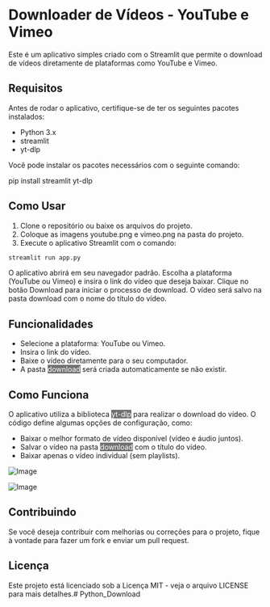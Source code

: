 # Downloader de Vídeos - YouTube e Vimeo

Este é um aplicativo simples criado com o Streamlit que permite o download de vídeos diretamente de plataformas como YouTube e Vimeo.

## Requisitos

Antes de rodar o aplicativo, certifique-se de ter os seguintes pacotes instalados:

- Python 3.x
- streamlit
- yt-dlp

Você pode instalar os pacotes necessários com o seguinte comando:


pip install streamlit yt-dlp
## Como Usar
1. Clone o repositório ou baixe os arquivos do projeto.
2. Coloque as imagens youtube.png e vimeo.png na pasta do projeto.
3. Execute o aplicativo Streamlit com o comando:

```bash
streamlit run app.py
```

O aplicativo abrirá em seu navegador padrão. Escolha a plataforma (YouTube ou Vimeo) e insira o link do vídeo que deseja baixar. Clique no botão Download para iniciar o processo de download. O vídeo será salvo na pasta download com o nome do título do vídeo.

## Funcionalidades
- Selecione a plataforma: YouTube ou Vimeo.
- Insira o link do vídeo.
- Baixe o vídeo diretamente para o seu computador.
- A pasta <mark style="background-color:rgb(114, 113, 113); color: white;">download</mark> será criada automaticamente se não existir.

## Como Funciona
O aplicativo utiliza a biblioteca <mark style="background-color:rgb(114, 113, 113); color: white;">yt-dlp</mark> para realizar o download do vídeo. O código define algumas opções de configuração, como:

- Baixar o melhor formato de vídeo disponível (vídeo e áudio juntos).
- Salvar o vídeo na pasta <mark style="background-color:rgb(114, 113, 113); color: white;">download</mark> com o título do vídeo.
- Baixar apenas o vídeo individual (sem playlists).

![Image](https://github.com/user-attachments/assets/099258f7-8f23-440b-a1cd-108a7effdcbb)

![Image](https://github.com/user-attachments/assets/f1f655c8-8d17-46b8-9eb9-916c62be653c)

## Contribuindo
Se você deseja contribuir com melhorias ou correções para o projeto, fique à vontade para fazer um fork e enviar um pull request.

## Licença
Este projeto está licenciado sob a Licença MIT - veja o arquivo LICENSE para mais detalhes.# Python_Download
